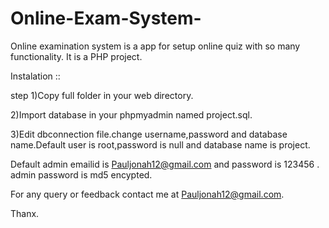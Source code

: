 # Online-Exam-System-
Online examination system is a app for setup online quiz with so many functionality.
It is a PHP project.


Instalation ::

step 1)Copy full folder in your web directory.

2)Import database in your phpmyadmin named project.sql.

3)Edit dbconnection file.change username,password and database name.Default user is root,password is null and database name is project.

Default admin emailid is Pauljonah12@gmail.com and password is 123456 .
admin password is md5 encypted.

For any query or feedback contact me at Pauljonah12@gmail.com.

Thanx.

